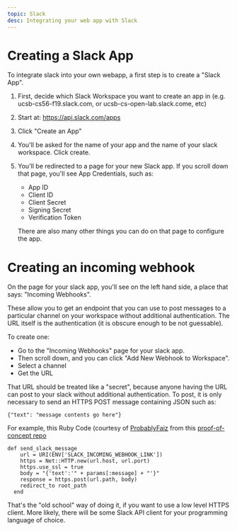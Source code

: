 ```yaml
---
topic: Slack
desc: Integrating your web app with Slack
---
```


# Creating a Slack App

To integrate slack into your own webapp, a first step is to create a "Slack App".

1. First, decide which Slack Workspace you want to create an app in (e.g. ucsb-cs56-f19.slack.com, or ucsb-cs-open-lab.slack.come, etc)
1. Start at: <https://api.slack.com/apps>
1. Click "Create an App"
1. You'll be asked for the name of your app and the name of your slack workspace.  Click create.
1. You'll be redirected to a page for your new Slack app.  If you scroll down that page, you'll see App Credentials, such as:
   * App ID
   * Client ID
   * Client Secret
   * Signing Secret
   * Verification Token
   
   There are also many other things you can do on that page to configure the app.
   

# Creating an incoming webhook

On the page for your slack app, you'll see on the left hand side, a place that says: "Incoming Webhooks".

These allow you to get an endpoint that you can use to post messages to a particular channel on your workspace without
additional authentication.   The URL itself is the authentication (it is obscure enough to be not guessable).

To create one:
* Go to the "Incoming Webhooks" page for your slack app.
* Then scroll down, and you can click "Add New Webhook to Workspace".
* Select a channel
* Get the URL

That URL should be treated like a "secret", because anyone having the URL can post to your slack without additional authentication.    To post, it is only necessary to send an HTTPS POST message containing JSON such as:

```
{"text": "message contents go here"}
```

For example, this Ruby Code (courtesy of [ProbablyFaiz](https://github.com/ProbablyFaiz) from this [proof-of-concept repo](https://github.com/ProbablyFaiz/RR-Slack-POC)

```
def send_slack_message
    url = URI(ENV['SLACK_INCOMING_WEBHOOK_LINK'])
    https = Net::HTTP.new(url.host, url.port)
    https.use_ssl = true
    body = "{'text':'" + params[:message] + "'}"
    response = https.post(url.path, body)
    redirect_to root_path
  end
```

That's the "old school" way of doing it, if you want to use a low level HTTPS client.   More likely, there will be some Slack API client for your programming language of choice.



